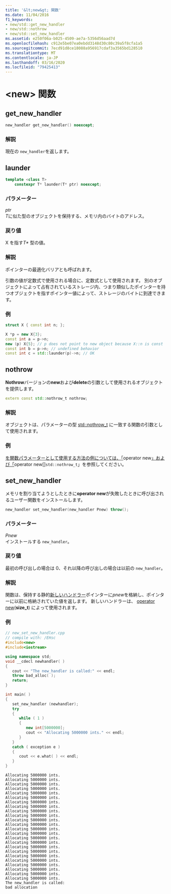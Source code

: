 ```yaml
---
title: '&lt;new&gt; 関数'
ms.date: 11/04/2016
f1_keywords:
- new/std::get_new_handler
- new/std::nothrow
- new/std::set_new_handler
ms.assetid: e250f06a-b025-4509-ae7a-5356d56aad7d
ms.openlocfilehash: c912e5be07ea0ebdd3148d30c80c39a5f8cfa1a5
ms.sourcegitcommit: 7ecd91d8ce18088a956917cdaf3a3565bd128510
ms.translationtype: MT
ms.contentlocale: ja-JP
ms.lasthandoff: 03/16/2020
ms.locfileid: "79425413"
---
```

# <a name="ltnewgt-functions"></a>&lt;new&gt; 関数

## <a name="get_new_handler"></a>get_new_handler

```cpp
new_handler get_new_handler() noexcept;
```

### <a name="remarks"></a>解説

現在の `new_handler`を返します。

## <a name="launder"></a>launder

```cpp
template <class T>
    constexpr T* launder(T* ptr) noexcept;
```

### <a name="parameters"></a>パラメーター

*ptr*\
*T*に似た型のオブジェクトを保持する、メモリ内のバイトのアドレス。

### <a name="return-value"></a>戻り値

X を指す*T\** 型の値。

### <a name="remarks"></a>解説

ポインターの最適化バリアとも呼ばれます。

引数の値が定数式で使用される場合に、定数式として使用されます。 別のオブジェクトによって占有されているストレージ内、つまり類似したポインターを持つオブジェクトを指すポインター値によって、ストレージのバイトに到達できます。

### <a name="example"></a>例

```cpp
struct X { const int n; };

X *p = new X{3};
const int a = p->n;
new (p) X{5}; // p does not point to new object because X::n is const
const int b = p->n; // undefined behavior
const int c = std::launder(p)->n; // OK
```

## <a name="nothrow"></a>nothrow

**Nothrow**バージョンの**new**および**delete**の引数として使用されるオブジェクトを提供します。

```cpp
extern const std::nothrow_t nothrow;
```

### <a name="remarks"></a>解説

オブジェクトは、パラメーターの型 [std::nothrow_t](../standard-library/nothrow-t-structure.md) に一致する関数の引数として使用されます。

### <a name="example"></a>例

[ を関数パラメーターとして使用する方法の例については、「](../standard-library/new-operators.md#op_new)operator new[」および「](../standard-library/new-operators.md#op_new_arr)operator new&#91;&#93;`std::nothrow_t`」を参照してください。

## <a name="set_new_handler"></a>set_new_handler

メモリを割り当てようとしたときに**operator new**が失敗したときに呼び出されるユーザー関数をインストールします。

```cpp
new_handler set_new_handler(new_handler Pnew) throw();
```

### <a name="parameters"></a>パラメーター

*Pnew*\
インストールする `new_handler`。

### <a name="return-value"></a>戻り値

最初の呼び出しの場合は 0、それ以降の呼び出しの場合は以前の `new_handler`。

### <a name="remarks"></a>解説

関数は、保持する静的[新しいハンドラー](../standard-library/new-typedefs.md#new_handler)ポインターに*pnew*を格納し、ポインターに以前に格納されていた値を返します。 新しいハンドラーは、 [operator new](../standard-library/new-operators.md#op_new)(**size_t**) によって使用されます。

### <a name="example"></a>例

```cpp
// new_set_new_handler.cpp
// compile with: /EHsc
#include<new>
#include<iostream>

using namespace std;
void __cdecl newhandler( )
{
   cout << "The new_handler is called:" << endl;
   throw bad_alloc( );
   return;
}

int main( )
{
   set_new_handler (newhandler);
   try
   {
      while ( 1 )
      {
         new int[5000000];
         cout << "Allocating 5000000 ints." << endl;
      }
   }
   catch ( exception e )
   {
      cout << e.what( ) << endl;
   }
}
```

```Output
Allocating 5000000 ints.
Allocating 5000000 ints.
Allocating 5000000 ints.
Allocating 5000000 ints.
Allocating 5000000 ints.
Allocating 5000000 ints.
Allocating 5000000 ints.
Allocating 5000000 ints.
Allocating 5000000 ints.
Allocating 5000000 ints.
Allocating 5000000 ints.
Allocating 5000000 ints.
Allocating 5000000 ints.
Allocating 5000000 ints.
Allocating 5000000 ints.
Allocating 5000000 ints.
Allocating 5000000 ints.
Allocating 5000000 ints.
Allocating 5000000 ints.
Allocating 5000000 ints.
Allocating 5000000 ints.
Allocating 5000000 ints.
Allocating 5000000 ints.
Allocating 5000000 ints.
The new_handler is called:
bad allocation
```
